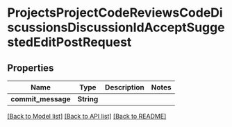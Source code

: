 # ProjectsProjectCodeReviewsCodeDiscussionsDiscussionIdAcceptSuggestedEditPostRequest

## Properties

Name | Type | Description | Notes
------------ | ------------- | ------------- | -------------
**commit_message** | **String** |  | 

[[Back to Model list]](../README.md#documentation-for-models) [[Back to API list]](../README.md#documentation-for-api-endpoints) [[Back to README]](../README.md)



